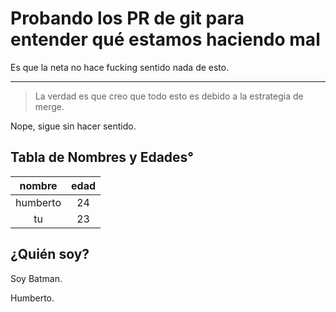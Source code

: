 # Probando los PR de git para entender qué estamos haciendo mal

Es que la neta no hace fucking sentido nada de esto.


---

> La verdad es que creo que todo esto es debido a la estrategia de merge.

Nope, sigue sin hacer sentido.

## Tabla de Nombres y Edades°

|nombre|edad|
|:---:|:---:|
|humberto|24|
|tu|23|


## ¿Quién soy?

Soy Batman.

Humberto.

